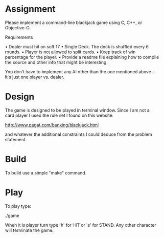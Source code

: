 Assignment
==========

Please implement a command-line blackjack game using C, C++, or Objective-C:

Requirements

•        Dealer must hit on soft 17
•        Single Deck. The deck is shuffled every 6 rounds.
•        Player is not allowed to split cards.
•        Keep track of win percentage for the player.
•        Provide a readme file explaining how to compile the source and other info that might be interesting.
 
You don't have to implement any AI other than the one mentioned above - it's just one player vs. dealer.

Design
======

The game is designed to be played in terminal window. Since I am not a card player I used the rule set I found on this website:

http://www.pagat.com/banking/blackjack.html

and whatever the additional constraints I could deduce from the problem statement.

Build
=====

To build use a simple "make" command.

Play
====

To play type:

./game

When it is player turn type 'h' for HIT or 's' for STAND. Any other character will terminate the game.

